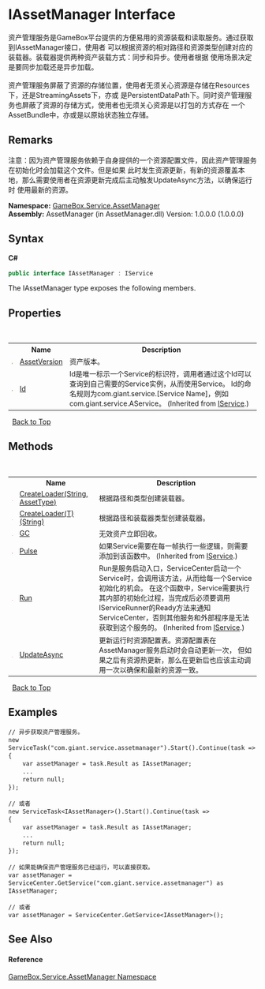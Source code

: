 # IAssetManager Interface
 

资产管理服务是GameBox平台提供的方便易用的资源装载和读取服务。通过获取到IAssetManager接口，使用者 可以根据资源的相对路径和资源类型创建对应的装载器。装载器提供两种资产装载方式：同步和异步。使用者根据 使用场景决定是要同步加载还是异步加载。<br /><br /> 资产管理服务屏蔽了资源的存储位置，使用者无须关心资源是存储在Resources下，还是StreamingAssets下，亦或 是PersistentDataPath下。同时资产管理服务也屏蔽了资源的存储方式，使用者也无须关心资源是以打包的方式存在 一个AssetBundle中，亦或是以原始状态独立存储。 <br />

## Remarks
注意：因为资产管理服务依赖于自身提供的一个资源配置文件，因此资产管理服务在初始化时会加载这个文件。但是如果 此时发生资源更新，有新的资源覆盖本地，那么需要使用者在资源更新完成后主动触发UpdateAsync方法，以确保运行时 使用最新的资源。

**Namespace:**&nbsp;<a href="cc6873e1-22bd-dc21-74c4-6be6dc11bacf">GameBox.Service.AssetManager</a><br />**Assembly:**&nbsp;AssetManager (in AssetManager.dll) Version: 1.0.0.0 (1.0.0.0)

## Syntax

**C#**<br />
``` C#
public interface IAssetManager : IService
```

The IAssetManager type exposes the following members.


## Properties
&nbsp;<table><tr><th></th><th>Name</th><th>Description</th></tr><tr><td>![Public property](media/pubproperty.gif "Public property")</td><td><a href="9b538a0d-c03a-595e-3d73-104c287840ea">AssetVersion</a></td><td>
资产版本。</td></tr><tr><td>![Public property](media/pubproperty.gif "Public property")</td><td><a href="12094deb-39a6-75f3-0f58-3b89113184d2">Id</a></td><td>
Id是唯一标示一个Service的标识符，调用者通过这个Id可以查询到自己需要的Service实例，从而使用Service。 Id的命名规则为com.giant.service.[Service Name]，例如com.giant.service.AService。
 (Inherited from <a href="741e402f-9585-4b18-9dbb-3b6ef80bacae">IService</a>.)</td></tr></table>&nbsp;
<a href="#iassetmanager-interface">Back to Top</a>

## Methods
&nbsp;<table><tr><th></th><th>Name</th><th>Description</th></tr><tr><td>![Public method](media/pubmethod.gif "Public method")</td><td><a href="bae5e018-4279-fb74-2a29-fd4e490972d2">CreateLoader(String, AssetType)</a></td><td>
根据路径和类型创建装载器。</td></tr><tr><td>![Public method](media/pubmethod.gif "Public method")</td><td><a href="08cd20ed-853a-54f4-f06f-ad8c6cd0558c">CreateLoader(T)(String)</a></td><td>
根据路径和装载器类型创建装载器。</td></tr><tr><td>![Public method](media/pubmethod.gif "Public method")</td><td><a href="c0b105a7-a77e-6f02-47f3-eb9885659cf5">GC</a></td><td>
无效资产立即回收。</td></tr><tr><td>![Public method](media/pubmethod.gif "Public method")</td><td><a href="0de9df42-d93d-7656-9d63-f570ec7a9b3f">Pulse</a></td><td>
如果Service需要在每一帧执行一些逻辑，则需要添加到该函数中。
 (Inherited from <a href="741e402f-9585-4b18-9dbb-3b6ef80bacae">IService</a>.)</td></tr><tr><td>![Public method](media/pubmethod.gif "Public method")</td><td><a href="f104f28f-e451-0c44-4c12-b6b05539fdd9">Run</a></td><td>
Run是服务启动入口，ServiceCenter启动一个Service时，会调用该方法，从而给每一个Service初始化的机会。 在这个函数中，Service需要执行其内部的初始化过程，当完成后必须要调用IServiceRunner的Ready方法来通知 ServiceCenter，否则其他服务和外部程序是无法获取到这个服务的。
 (Inherited from <a href="741e402f-9585-4b18-9dbb-3b6ef80bacae">IService</a>.)</td></tr><tr><td>![Public method](media/pubmethod.gif "Public method")</td><td><a href="25ef8c86-1a00-99bf-f77d-422aecf6e632">UpdateAsync</a></td><td>
更新运行时资源配置表。资源配置表在AssetManager服务启动时会自动更新一次， 但如果之后有资源热更新，那么在更新后也应该主动调用一次以确保和最新的资源一致。</td></tr></table>&nbsp;
<a href="#iassetmanager-interface">Back to Top</a>

## Examples

```
// 异步获取资产管理服务。
new ServiceTask("com.giant.service.assetmanager").Start().Continue(task =>
{
    var assetManager = task.Result as IAssetManager;
    ...
    return null;
});

// 或者
new ServiceTask<IAssetManager>().Start().Continue(task =>
{
    var assetManager = task.Result as IAssetManager;
    ...
    return null;
});

// 如果能确保资产管理服务已经运行，可以直接获取。
var assetManager = ServiceCenter.GetService("com.giant.service.assetmanager") as IAssetManager;

// 或者
var assetManager = ServiceCenter.GetService<IAssetManager>();
```


## See Also


#### Reference
<a href="cc6873e1-22bd-dc21-74c4-6be6dc11bacf">GameBox.Service.AssetManager Namespace</a><br />